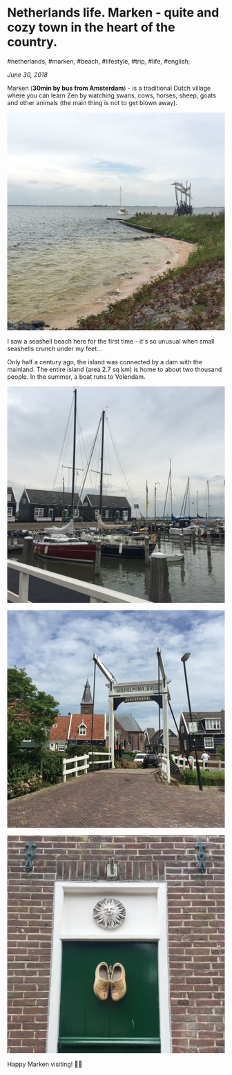# Netherlands life. Marken - quite and cozy town in the heart of the country.

#netherlands, #marken, #beach, #lifestyle, #trip, #life, #english;

_June 30, 2018_

Marken (**30min by bus from Amsterdam**) - is a traditional Dutch village where you can learn Zen by watching swans, cows, horses, sheep, goats and other animals (the main thing is not to get blown away).

![Marken beach](/images/netherlands-life-marken-quite-and-cozy-town-in-the-heart-of-the-country/1.jpg "Marken beach")

I saw a seashell beach here for the first time - it's so unusual when small seashells crunch under my feet...

Only half a century ago, the island was connected by a dam with the mainland. The entire island (area 2.7 sq km) is home to about two thousand people. In the summer, a boat runs to Volendam.

![Marken yachts](/images/netherlands-life-marken-quite-and-cozy-town-in-the-heart-of-the-country/2.jpg "Marken yachts")

![Marken town bridge](/images/netherlands-life-marken-quite-and-cozy-town-in-the-heart-of-the-country/3.jpg "Marken town bridge")

![Marken door](/images/netherlands-life-marken-quite-and-cozy-town-in-the-heart-of-the-country/4.jpg "Marken door")

Happy Marken visiting! ✌🏼

